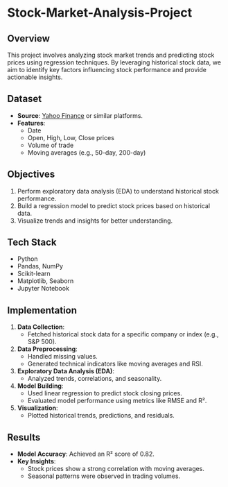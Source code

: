 # Stock-Market-Analysis-Project

## Overview
This project involves analyzing stock market trends and predicting stock prices using regression techniques. By leveraging historical stock data, we aim to identify key factors influencing stock performance and provide actionable insights.

## Dataset
- **Source**: [Yahoo Finance](https://finance.yahoo.com/) or similar platforms.
- **Features**:
  - Date
  - Open, High, Low, Close prices
  - Volume of trade
  - Moving averages (e.g., 50-day, 200-day)

## Objectives
1. Perform exploratory data analysis (EDA) to understand historical stock performance.
2. Build a regression model to predict stock prices based on historical data.
3. Visualize trends and insights for better understanding.

## Tech Stack
- Python
- Pandas, NumPy
- Scikit-learn
- Matplotlib, Seaborn
- Jupyter Notebook

## Implementation
1. **Data Collection**:
   - Fetched historical stock data for a specific company or index (e.g., S&P 500).
2. **Data Preprocessing**:
   - Handled missing values.
   - Generated technical indicators like moving averages and RSI.
3. **Exploratory Data Analysis (EDA)**:
   - Analyzed trends, correlations, and seasonality.
4. **Model Building**:
   - Used linear regression to predict stock closing prices.
   - Evaluated model performance using metrics like RMSE and R².
5. **Visualization**:
   - Plotted historical trends, predictions, and residuals.

## Results
- **Model Accuracy**: Achieved an R² score of 0.82.
- **Key Insights**:
  - Stock prices show a strong correlation with moving averages.
  - Seasonal patterns were observed in trading volumes.
